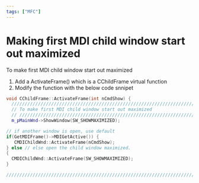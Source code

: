 ```yaml
---
tags: ["MFC"]
---
```

<!--markdownlint-disable MD013 MD029 MD036 MD024 MD033 MD040 MD042 MD001 MD051 MD025 MD052-->
# Making first MDI child window start out maximized

To make first MDI child window start out maximized

1. Add a ActivateFrame() which is a CChildFrame virtual function
2. Modify the function with the below code snnipet

```cpp
void CChildFrame::ActivateFrame(int nCmdShow) { 
  //////////////////////////////////////////////////////////////////////////// 
  // To make first MDI child window start out maximized 
  // //////////////////////////////////////////////////////////////////////////// 
  m_pMainWnd->ShowWindow(SW_SHOWMAXIMIZED);

// if another window is open, use default 
if(GetMDIFrame()->MDIGetActive()) {
   CMDIChildWnd::ActivateFrame(nCmdShow); 
} else // else open the child window maximized.
{ 
  CMDIChildWnd::ActivateFrame(SW_SHOWMAXIMIZED); 
}

//////////////////////////////////////////////////////////////////////////// } 
```
